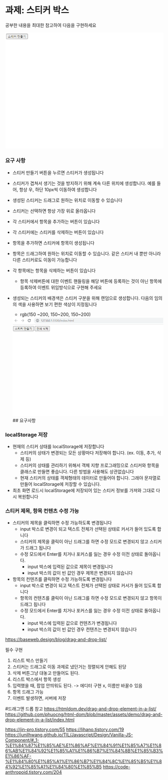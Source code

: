 # 과제: 스티커 박스

공부한 내용을 최대한 참고하여 다음을 구현하세요

<img src="./sticker_presentation.gif">

### 요구 사항

- 스티커 만들기 버튼을 누르면 스티커가 생성됩니다
- 스티커가 겹쳐서 생기는 것을 방지하기 위해 계속 다른 위치에 생성합니다. 예를 들어, 항상 우, 하단 10px씩 이동하여 생성합니다
- 생성된 스티커는 드래그로 원하는 위치로 이동할 수 있습니다
- 스티커는 선택하면 항상 가장 위로 올라옵니다
- 각 스티커에서 항목을 추가하는 버튼이 있습니다
- 각 스티커에는 스티커를 삭제하는 버튼이 있습니다
- 항목을 추가하면 스티커에 항목이 생성됩니다
- 항목은 드래그하여 원하는 위치로 이동할 수 있습니다. 같은 스티커 내 뿐만 아니라 다른 스티커로도 이동이 가능합니다
- 각 항목에는 항목을 삭제하는 버튼이 있습니다
  - 항목 삭제버튼에 대한 이벤트 핸들링을 해당 버튼에 등록하는 것이 아닌 항목에 등록하여 이벤트 위임방식으로 구현해 주세요
- 생성되는 스티커의 배경색은 스티커 구분을 위해 랜덤으로 생성합니다. 다음의 임의의 색을 사용하면 보기 편한 색상이 지정됩니다

  - rgb(150 ~200, 150~200, 150~200)

  <img src="./stickerbox2.gif">
  ## 요구사항

### localStorage 저장

- 현재의 스티커 상태를 localStorage에 저장합니다
  - 스티커의 상태가 변경되는 모든 상황마다 저장해야 합니다. (ex. 이동, 추가, 삭제 등)
  - 스티커의 상태를 관리하기 위해서 객체 지향 프로그래밍으로 스티커와 항목을 클래스로 만들면 좋습니다. 다른 방법을 사용해도 상관없습니다
  - 현재 스티커의 상태를 객체형태의 데이터로 만들어야 합니다. 그래야 문자열로 만들어 localStorage에 저장할 수 있습니다.
- 최초 화면 로드시 localStorage에 저장되어 있는 스티커 정보를 가져와 그대로 다시 복원합니다

### 스티커 제목, 항목 컨텐츠 수정 가능

- 스티커의 제목을 클릭하면 수정 가능하도록 변경됩니다
  - input 박스로 변경이 되고 텍스트 전체가 선택된 상태로 커서가 들어 있도록 합니다
  - 스티커의 제목을 클릭이 아닌 드래그를 하면 수정 모드로 변경되지 않고 스티커가 드래그 됩니다
  - 수정 모드에서 Enter를 치거나 포커스를 잃는 경우 수정 이전 상태로 돌아옵니다.
    - input 박스에 입력된 값으로 제목이 변경됩니다
    - input 박스의 값이 빈 값인 경우 제목은 변경되지 않습니다
- 항목의 컨텐츠를 클릭하면 수정 가능하도록 변경됩니다
  - input 박스로 변경이 되고 텍스트 전체가 선택된 상태로 커서가 들어 있도록 합니다
  - 항목의 컨텐츠를 클릭이 아닌 드래그를 하면 수정 모드로 변경되지 않고 항목이 드래그 됩니다
  - 수정 모드에서 Enter를 치거나 포커스를 잃는 경우 수정 이전 상태로 돌아옵니다.
    - input 박스에 입력된 값으로 컨텐츠가 변경됩니다
    - input 박스의 값이 빈 값인 경우 컨텐츠는 변경되지 않습니다

https://baseweb.design/blog/drag-and-drop-list/

필수 구현

1. 리스트 박스 만들기
2. 스티커는 드래그로 이동 과제로 냈던거는 정렬되게 안해도 된당
3. 삭제 버튼그냥 대놓고 만들어도 된다.
4. 리스트 박스에서 항목 생성
5. 입력했을 때, 팝업 안띄워도 된다. -> 에디터 구현 x, 이름만 바꿀수 있음
6. 항목 드래그 가능
7. 이벤트 발생하면, 서버에 저장

#드래그앤 드롭 참고
https://htmldom.dev/drag-and-drop-element-in-a-list/
https://github.com/phuocng/html-dom/blob/master/assets/demo/drag-and-drop-element-in-a-list/index.html

https://jin-pro.tistory.com/55
https://lihano.tistory.com/19
https://junilhwang.github.io/TIL/Javascript/Design/Vanilla-JS-Component/#_1-%E1%84%87%E1%85%AE%E1%86%AF%E1%84%91%E1%85%A7%E1%86%AB%E1%84%92%E1%85%A1%E1%86%B7%E1%84%8B%E1%85%B3%E1%86%AF-%E1%84%80%E1%85%A1%E1%86%B7%E1%84%8C%E1%85%B5%E1%84%92%E1%85%A1%E1%84%80%E1%85%B5
https://code-anthropoid.tistory.com/204

